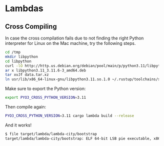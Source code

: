 # Lambdas

## Cross Compiling

In case the cross compilation fails due to not finding the right Python
interpreter for Linux on the Mac machine, try the following steps.

```bash
cd /tmp
mkdir libpython
cd libpython
curl -lO http://http.us.debian.org/debian/pool/main/p/python3.11/libpython3.11_3.11.6-3_amd64.deb
ar x libpython3.11_3.11.6-3_amd64.deb
tar xvJf data.tar.xz
ln usr/lib/x86_64-linux-gnu/libpython3.11.so.1.0 ~/.rustup/toolchains/stable-aarch64-apple-darwin/lib/rustlib/x86_64-unknown-linux-gnu/lib/libpython3.11.so
```

Make sure to export the Python version:

```bash
export PYO3_CROSS_PYTHON_VERSION=3.11
```

Then compile again:

```bash
PYO3_CROSS_PYTHON_VERSION=3.11 cargo lambda build --release
```

And it works!

```bash
$ file target/lambda/lambda-city/bootstrap
target/lambda/lambda-city/bootstrap: ELF 64-bit LSB pie executable, x86-64, version 1 (SYSV), dynamically linked, interpreter /lib64/ld-linux-x86-64.so.2, for GNU/Linux 2.0.0, stripped
```
